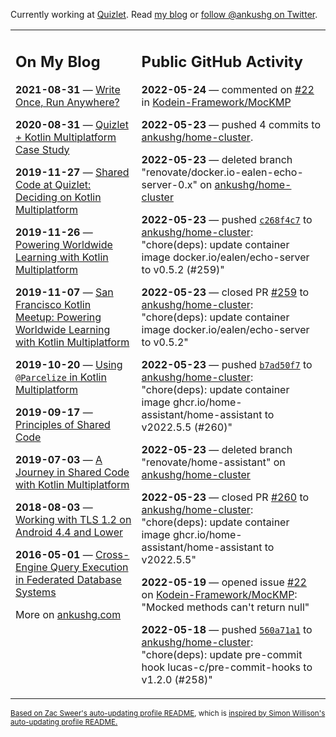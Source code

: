 Currently working at [Quizlet](https://quizlet.com/). Read [my blog](https://ankushg.com/) or [follow @ankushg on Twitter](https://twitter.com/ankushg).

<table><tr><td valign="top" width="40%">

## On My Blog
<!-- blog starts -->
**2021-08-31** — [Write Once, Run Anywhere?](https://ankushg.com/posts/write-once-run-anywhere-increment/)

**2020-08-31** — [Quizlet + Kotlin Multiplatform Case Study](https://ankushg.com/posts/quizlet-kotlin-multiplatform-case-study/)

**2019-11-27** — [Shared Code at Quizlet: Deciding on Kotlin Multiplatform](https://ankushg.com/posts/shared-code-kotlin-multiplatform/)

**2019-11-26** — [Powering Worldwide Learning with Kotlin Multiplatform](https://ankushg.com/speaking/droidcon-sf-2019)

**2019-11-07** — [San Francisco Kotlin Meetup: Powering Worldwide Learning with Kotlin Multiplatform](https://ankushg.com/speaking/sf-kotlin-meetup-2019)

**2019-10-20** — [Using `@Parcelize` in Kotlin Multiplatform](https://ankushg.com/posts/multiplatform-parcelize/)

**2019-09-17** — [Principles of Shared Code](https://ankushg.com/speaking/denver-startup-week-2019)

**2019-07-03** — [A Journey in Shared Code with Kotlin Multiplatform](https://ankushg.com/speaking/droidcon-berlin-2019)

**2018-08-03** — [Working with TLS 1.2 on Android 4.4 and Lower](https://ankushg.com/posts/tls-1.2-on-android/)

**2016-05-01** — [Cross-Engine Query Execution in Federated Database Systems](https://ankushg.com/projects/thesis)
<!-- blog ends -->
More on [ankushg.com](https://ankushg.com/)
</td><td valign="top" width="60%">

## Public GitHub Activity
<!-- githubActivity starts -->
**2022-05-24** — commented on [#22](https://github.com/Kodein-Framework/MocKMP/issues/22#issuecomment-1136194457) in [Kodein-Framework/MocKMP](https://api.github.com/repos/Kodein-Framework/MocKMP)

**2022-05-23** — pushed 4 commits to [ankushg/home-cluster](https://api.github.com/repos/ankushg/home-cluster).

**2022-05-23** — deleted branch "renovate/docker.io-ealen-echo-server-0.x" on [ankushg/home-cluster](https://api.github.com/repos/ankushg/home-cluster)

**2022-05-23** — pushed [`c268f4c7`](https://github.com/ankushg/home-cluster/commit/c268f4c76b4834fe4fdd2c01e32da36b8a09776d) to [ankushg/home-cluster](https://api.github.com/repos/ankushg/home-cluster): "chore(deps): update container image docker.io/ealen/echo-server to v0.5.2 (#259)"

**2022-05-23** — closed PR [#259](https://github.com/ankushg/home-cluster/pull/259) to [ankushg/home-cluster](https://api.github.com/repos/ankushg/home-cluster): "chore(deps): update container image docker.io/ealen/echo-server to v0.5.2"

**2022-05-23** — pushed [`b7ad50f7`](https://github.com/ankushg/home-cluster/commit/b7ad50f75573000dce0577161982aa9fa4f6fdcb) to [ankushg/home-cluster](https://api.github.com/repos/ankushg/home-cluster): "chore(deps): update container image ghcr.io/home-assistant/home-assistant to v2022.5.5 (#260)"

**2022-05-23** — deleted branch "renovate/home-assistant" on [ankushg/home-cluster](https://api.github.com/repos/ankushg/home-cluster)

**2022-05-23** — closed PR [#260](https://github.com/ankushg/home-cluster/pull/260) to [ankushg/home-cluster](https://api.github.com/repos/ankushg/home-cluster): "chore(deps): update container image ghcr.io/home-assistant/home-assistant to v2022.5.5"

**2022-05-19** — opened issue [#22](https://github.com/Kodein-Framework/MocKMP/issues/22) on [Kodein-Framework/MocKMP](https://api.github.com/repos/Kodein-Framework/MocKMP): "Mocked methods can't return null"

**2022-05-18** — pushed [`560a71a1`](https://github.com/ankushg/home-cluster/commit/560a71a175d33053dfb73a46f689ee78331253a1) to [ankushg/home-cluster](https://api.github.com/repos/ankushg/home-cluster): "chore(deps): update pre-commit hook lucas-c/pre-commit-hooks to v1.2.0 (#258)"
<!-- githubActivity ends -->
</td></tr></table>

<sub><a href="https://github.com/ZacSweers/ZacSweers">Based on Zac Sweer's auto-updating profile README</a>, which is <a href="https://simonwillison.net/2020/Jul/10/self-updating-profile-readme/">inspired by Simon Willison's auto-updating profile README.</a></sub>